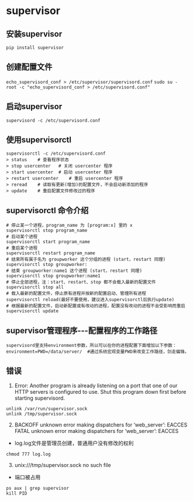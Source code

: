 # supervisor

## 安装supervisor

`pip install supervisor`

## 创建配置文件

`echo_supervisord_conf > /etc/supervisor/supervisord.conf`
`sudo su - root -c "echo_supervisord_conf > /etc/supervisord.conf"`

## 启动supervisor

`supervisord -c /etc/supervisord.conf`

## 使用supervisorctl

```
supervisorctl -c /etc/supervisord.conf
> status    # 查看程序状态
> stop usercenter   # 关闭 usercenter 程序
> start usercenter  # 启动 usercenter 程序
> restart usercenter    # 重启 usercenter 程序
> reread    # 读取有更新(增加)的配置文件，不会启动新添加的程序
> update    # 重启配置文件修改过的程序
```
## supervisorctl 命令介绍

```
# 停止某一个进程，program_name 为 [program:x] 里的 x
supervisorctl stop program_name
# 启动某个进程
supervisorctl start program_name
# 重启某个进程
supervisorctl restart program_name
# 结束所有属于名为 groupworker 这个分组的进程 (start，restart 同理)
supervisorctl stop groupworker:
# 结束 groupworker:name1 这个进程 (start，restart 同理)
supervisorctl stop groupworker:name1
# 停止全部进程，注：start、restart、stop 都不会载入最新的配置文件
supervisorctl stop all
# 载入最新的配置文件，停止原有进程并按新的配置启动、管理所有进程
supervisorctl reload(最好不要使用，建议进入supervisorctl后执行update)
# 根据最新的配置文件，启动新配置或有改动的进程，配置没有改动的进程不会受影响而重启
supervisorctl update
```

## supervisor管理程序---配置程序的工作路径

```
supervisord里支持environment参数，所以可以在你的进程配置下面增加以下参数：
environment=PWD=/data/server/  #通过系统宏观变量PWD来改变工作路径，剑走偏锋。
```

## 错误

1. Error: Another program is already listening on a port that one of our HTTP servers is configured to use. Shut this program down first before starting supervisord.

```
unlink /var/run/supervisor.sock
unlink /tmp/supervisor.sock
```

2. BACKOFF unknown error making dispatchers for ‘web_server’: EACCES FATAL unknown error making dispatchers for ‘web_server’: EACCES

- log.log文件是管理员创建，普通用户没有修改的权利

```
chmod 777 log.log
```

3. unix:///tmp/supervisor.sock no such file

- 端口被占用

```
ps aux | grep supervisor
kill PID
```
